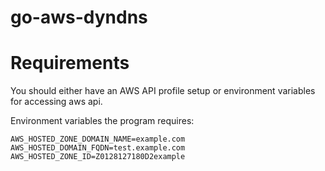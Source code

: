 # go-aws-dyndns

# Requirements

You should either have an AWS API profile setup or environment variables for accessing aws api.

Environment variables the program requires:
```
AWS_HOSTED_ZONE_DOMAIN_NAME=example.com
AWS_HOSTED_DOMAIN_FQDN=test.example.com
AWS_HOSTED_ZONE_ID=Z0128127180D2example
```
